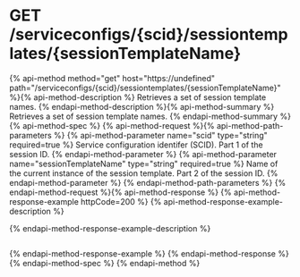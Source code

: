 # GET /serviceconfigs/{scid}/sessiontemplates/{sessionTemplateName}

{% api-method method="get" host="https://undefined" path="/serviceconfigs/{scid}/sessiontemplates/{sessionTemplateName}" %}{% api-method-description %}
Retrieves a set of session template names.
{% endapi-method-description %}{% api-method-summary %}
Retrieves a set of session template names.
{% endapi-method-summary %}{% api-method-spec %}
{% api-method-request %}{% api-method-path-parameters %}
{% api-method-parameter name="scid" type="string" required=true %}
Service configuration identifer (SCID). Part 1 of the session ID.
{% endapi-method-parameter %}
{% api-method-parameter name="sessionTemplateName" type="string" required=true %}
Name of the current instance of the session template. Part 2 of the session ID.
{% endapi-method-parameter %}
{% endapi-method-path-parameters %}
{% endapi-method-request %}{% api-method-response %}
{% api-method-response-example httpCode=200 %}
{% api-method-response-example-description %}

{% endapi-method-response-example-description %}

```text

```
{% endapi-method-response-example %}
{% endapi-method-response %}{% endapi-method-spec %}
{% endapi-method %}